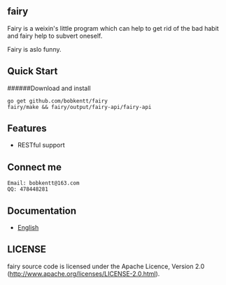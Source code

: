 ## fairy
Fairy is a weixin's little program which can help to get rid of the bad habit and fairy help to subvert oneself.

Fairy is aslo funny.

## Quick Start
######Download and install

    go get github.com/bobkentt/fairy
    fairy/make && fairy/output/fairy-api/fairy-api

## Features
* RESTful support

## Connect me

    Email: bobkentt@163.com
    QQ: 478448281 

## Documentation
* [English](https://github.com/bobkentt/fairy/wiki)

## LICENSE
fairy source code is licensed under the Apache Licence, Version 2.0 (http://www.apache.org/licenses/LICENSE-2.0.html).
